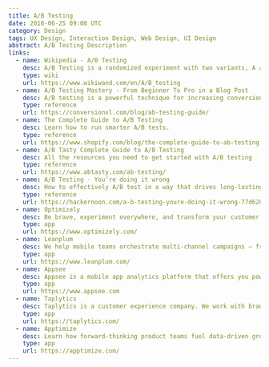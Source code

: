 ```yaml
---
title: A/B Testing
date: 2018-06-25 09:08 UTC
category: Design
tags: UX Design, Interaction Design, Web Design, UI Design
abstract: A/B Testing Description
links:
  - name: Wikipedia - A/B Testing
    desc: A/B Testing is a randomized experiment with two variants, A and B.
    type: wiki
    url: https://www.wikiwand.com/en/A/B_testing
  - name: A/B Testing Mastery - From Beginner To Pro in a Blog Post
    desc: A/B testing is a powerful technique for increasing conversions and revenue online. Learn how the pros do it with this post
    type: reference
    url: https://conversionxl.com/blog/ab-testing-guide/
  - name: The Complete Guide to A/B Testing
    desc: Learn how to run smarter A/B tests.
    type: reference
    url: https://www.shopify.com/blog/the-complete-guide-to-ab-testing
  - name: A/B Tasty Complete Guide to A/B Testing
    desc: All the resources you need to get started with A/B testing
    type: reference
    url: https://www.abtasty.com/ab-testing/
  - name: A/B Testing - You’re doing it wrong
    desc: How to effectively A/B test in a way that drives long-lasting results
    type: reference
    url: https://hackernoon.com/a-b-testing-youre-doing-it-wrong-77d628ac9518
  - name: Optimizely
    desc: Be brave, experiment everywhere, and transform your customer experience with Optimizely.
    type: app
    url: https://www.optimizely.com/
  - name: Leanplum
    desc: We help mobile teams orchestrate multi-channel campaigns — from messaging to the in-app experience — all from a single mobile marketing platform.
    type: app
    url: https://www.leanplum.com/
  - name: Appsee
    desc: Appsee is a mobile app analytics platform that offers you powerful, qualitative analytics tools that enable you to track and optimize the UX in your app.
    type: app
    url: https://www.appsee.com
  - name: Taplytics
    desc: Taplytics is a customer experience company. We work with brands around the world to bring magical digital experiences to life.
    type: app
    url: https://taplytics.com/
  - name: Apptimize
    desc: Learn how forward-thinking product teams fuel data-driven growth through Apptimize's Mobile A/B Testing and Release Management platform.
    type: app
    url: https://apptimize.com/
---
```

